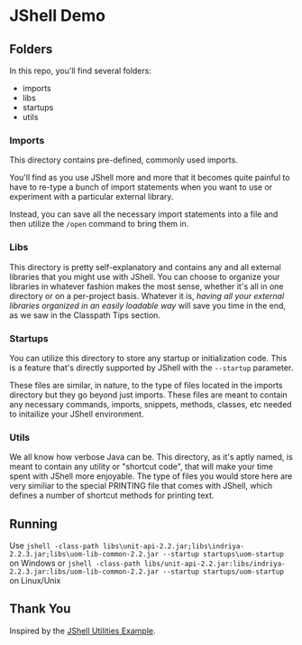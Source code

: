 # JShell Demo

## Folders
In this repo, you'll find several folders:

- imports
- libs
- startups
- utils

### Imports

This directory contains pre-defined, commonly used imports. 

You'll find as you use JShell more and more that it becomes quite painful to have to re-type a bunch of import statements when you want to use or experiment with a particular external library. 

Instead, you can save all the necessary import statements into a file and then utilize the `/open` command to bring them in.

### Libs

This directory is pretty self-explanatory and contains any and all external libraries that you might use with JShell. You can choose to organize your libraries in whatever fashion makes the most sense, whether it's all in one directory or on a per-project basis. Whatever it is, _having all your external libraries organized in an easily loadable way_ will save you time in the end, as we saw in the Classpath Tips section.

### Startups

You can utilize this directory to store any startup or initialization code. This is a feature that's directly supported by JShell with the `--startup` parameter.

These files are similar, in nature, to the type of files located in the imports directory but they go beyond just imports. These files are meant to contain any necessary commands, imports, snippets, methods, classes, etc needed to initailize your JShell environment.

### Utils

We all know how verbose Java can be. This directory, as it's aptly named, is meant to contain any utility or "shortcut code", that will make your time spent with JShell more enjoyable. The type of files you would store here are very similiar to the special PRINTING file that comes with JShell, which defines a number of shortcut methods for printing text.

## Running
Use
`jshell -class-path libs\unit-api-2.2.jar;libs\indriya-2.2.3.jar;libs\uom-lib-common-2.2.jar --startup startups\uom-startup`
on Windows or
`jshell -class-path libs/unit-api-2.2.jar:libs/indriya-2.2.3.jar:libs/uom-lib-common-2.2.jar --startup startups/uom-startup`
on Linux/Unix

## Thank You
Inspired by the [JShell Utilities Example](https://github.com/dustinschultz/jshell).
